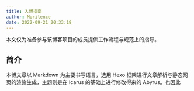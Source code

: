 ```yaml
---
title: 入博指南
author: Morilence
date: 2022-09-21 20:33:18
---
```


本文仅为准备参与该博客项目的成员提供工作流程与规范上的指导。

## 简介

本博文章以 Markdown 为主要书写语言，选用 Hexo 框架进行文章解析与静态网页的渲染生成，主题则是在 Icarus 的基础上进行修改得来的 Abyrus。也因此
